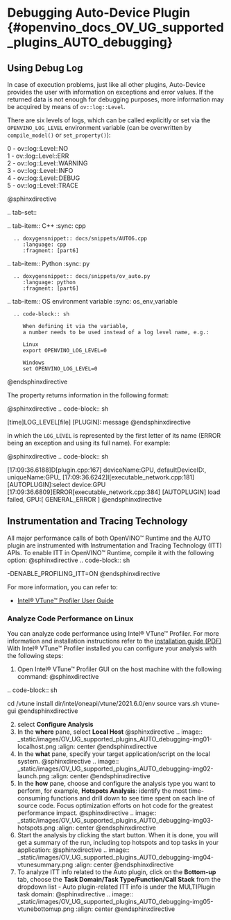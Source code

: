 # Debugging Auto-Device Plugin {#openvino_docs_OV_UG_supported_plugins_AUTO_debugging}

## Using Debug Log
In case of execution problems, just like all other plugins, Auto-Device provides the user with information on exceptions and error values. If the returned data is not enough for debugging purposes, more information may be acquired by means of `ov::log::Level`.

There are six levels of logs, which can be called explicitly or set via the `OPENVINO_LOG_LEVEL` environment variable (can be overwritten by `compile_model()` or `set_property()`):

0 - ov::log::Level::NO  
1 - ov::log::Level::ERR  
2 - ov::log::Level::WARNING  
3 - ov::log::Level::INFO  
4 - ov::log::Level::DEBUG  
5 - ov::log::Level::TRACE  

@sphinxdirective

.. tab-set::

   .. tab-item:: C++
      :sync: cpp
   
      .. doxygensnippet:: docs/snippets/AUTO6.cpp
         :language: cpp
         :fragment: [part6]
   
   .. tab-item:: Python
      :sync: py
   
      .. doxygensnippet:: docs/snippets/ov_auto.py
         :language: python
         :fragment: [part6]
   
   .. tab-item:: OS environment variable
      :sync: os_env_variable
   
      .. code-block:: sh
   
         When defining it via the variable, 
         a number needs to be used instead of a log level name, e.g.:
         
         Linux
         export OPENVINO_LOG_LEVEL=0
         
         Windows
         set OPENVINO_LOG_LEVEL=0
   
@endsphinxdirective

The property returns information in the following format:

@sphinxdirective
.. code-block:: sh

   [time]LOG_LEVEL[file] [PLUGIN]: message
@endsphinxdirective

in which the `LOG_LEVEL` is represented by the first letter of its name (ERROR being an exception and using its full name). For example:

@sphinxdirective
.. code-block:: sh

   [17:09:36.6188]D[plugin.cpp:167] deviceName:GPU, defaultDeviceID:, uniqueName:GPU_
   [17:09:36.6242]I[executable_network.cpp:181] [AUTOPLUGIN]:select device:GPU
   [17:09:36.6809]ERROR[executable_network.cpp:384] [AUTOPLUGIN] load failed, GPU:[ GENERAL_ERROR ]
@endsphinxdirective


## Instrumentation and Tracing Technology

All major performance calls of both OpenVINO™ Runtime and the AUTO plugin are instrumented with Instrumentation and Tracing Technology (ITT) APIs. To enable ITT in OpenVINO™ Runtime, compile it with the following option:
@sphinxdirective
.. code-block:: sh

   -DENABLE_PROFILING_ITT=ON
@endsphinxdirective

For more information, you can refer to:
* [Intel® VTune™ Profiler User Guide](https://www.intel.com/content/www/us/en/develop/documentation/vtune-help/top/api-support/instrumentation-and-tracing-technology-apis.html)

### Analyze Code Performance on Linux

You can analyze code performance using Intel® VTune™ Profiler. For more information and installation instructions refer to the [installation guide (PDF)](https://software.intel.com/content/www/us/en/develop/download/intel-vtune-install-guide-linux-os.html)
With Intel® VTune™ Profiler installed you can configure your analysis with the following steps:

1. Open Intel® VTune™ Profiler GUI on the host machine with the following command:
@sphinxdirective

.. code-block:: sh

   cd /vtune install dir/intel/oneapi/vtune/2021.6.0/env
   source vars.sh
   vtune-gui
@endsphinxdirective

2. select **Configure Analysis**
3. In the **where** pane, select **Local Host**
@sphinxdirective
.. image:: _static/images/OV_UG_supported_plugins_AUTO_debugging-img01-localhost.png
   :align: center
@endsphinxdirective
4. In the **what** pane, specify your target application/script on the local system.
@sphinxdirective
.. image:: _static/images/OV_UG_supported_plugins_AUTO_debugging-img02-launch.png
   :align: center
@endsphinxdirective
5. In the **how** pane, choose and configure the analysis type you want to perform, for example, **Hotspots Analysis**:
identify the most time-consuming functions and drill down to see time spent on each line of source code. Focus optimization efforts on hot code for the greatest performance impact.
@sphinxdirective
.. image:: _static/images/OV_UG_supported_plugins_AUTO_debugging-img03-hotspots.png
   :align: center
@endsphinxdirective
6.	Start the analysis by clicking the start button. When it is done, you will get a summary of the run, including top hotspots and top tasks in your application:
@sphinxdirective
.. image:: _static/images/OV_UG_supported_plugins_AUTO_debugging-img04-vtunesummary.png
   :align: center
@endsphinxdirective
7. To analyze ITT info related to the Auto plugin, click on the **Bottom-up** tab, choose the **Task Domain/Task Type/Function/Call Stack** from the dropdown list - Auto plugin-related ITT info is under the MULTIPlugin task  domain:
@sphinxdirective
.. image:: _static/images/OV_UG_supported_plugins_AUTO_debugging-img05-vtunebottomup.png
   :align: center
@endsphinxdirective
